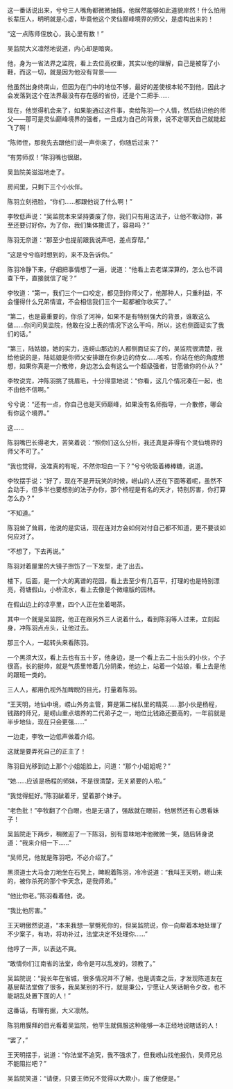 这一番话说出来，兮兮三人嘴角都微微抽搐，他居然能够如此道貌岸然！什么怕用长辈压人，明明就是心虚，毕竟他这个灵仙巅峰境界的师父，是虚构出来的！

“这一点陈师侄放心，我心里有数！”

吴监院大义凛然地说道，内心却是暗爽。

他，身为一省法界之监院，看上去位高权重，其实以他的理解，自己是被穿了小鞋，而这一切，就是因为他没有背景——

他虽然出身终南山，但因为在门中的地位不够，最好的差使根本轮不到他，因此才会发落到这个在法界最没有存在感的省份，还是个二把手……

现在，他觉得机会来了，如果能通过这件事，卖给陈羽一个人情，然后结识他的师父——那可是灵仙巅峰境界的强者，一旦成为自己的背景，说不定哪天自己就能起飞了啊！

“陈师侄，那我先去跟他们说一声你来了，你随后过来？”

“有劳师叔！”陈羽嘴也很甜。

吴监院美滋滋地走了。

房间里，只剩下三个小伙伴。

陈羽立刻捂脸，“你们……都跟他说了什么啊！”

李牧低声说：“吴监院本来坚持要废了你，我们只有用这法子，让他不敢动你，甚至还要讨好你，为了你，我们集体撒谎了，容易吗？”

陈羽无奈道：“那至少也提前跟我说声吧，差点穿帮。”

“这是兮兮临时想到的，来不及告诉你。”

陈羽冷静下来，仔细把事情想了一遍，说道：“他看上去老谋深算的，怎么也不调查下午，直接就信了呢？”

李牧道：“第一，我们三个一口咬定，都见到你师父了，他那种人，只重利益，不会懂得什么兄弟情谊，不会相信我们三个一起都被你收买了。”

“第二，也是最重要的，你杀了河神，如果不是有特别强大的背景，谁敢这么做……你问问吴监院，他敢在没上表的情况下这么干吗，所以，这也侧面证实了我们的话。”

“第三，陆姑娘，她的实力，连崂山那边的人都侧面证实了的，吴监院很清楚，我给他说的是，陆姑娘是你师父安排跟在你身边的侍女……咳咳，你站在他的角度想想，如果你真是一介散修，身边怎么会有这么一个超级强者，甘愿做你的仆从？”

李牧说完，冲陈羽挑了挑眉毛，十分得意地说：“你看，这几个情况凑在一起，也不由他不信啊。”

兮兮说：“还有一点，你自己也是天师巅峰，如果没有名师指导，一介散修，哪会有你这个境界。”

这……

陈羽嘴巴长得老大，苦笑着说：“照你们这么分析，我还真是非得有个灵仙境界的师父不可了。”

“我也觉得，没准真的有呢，不然你坦白一下？”兮兮吮吸着棒棒糖，说道。

李牧摆手说：“好了，现在不是开玩笑的时候，崂山的人还在下面等着呢，虽然不会动手，但多半也要想别的法子办你，那个杨程是有名的天才，特别厉害，你打算怎么办？”

“不知道。”

陈羽耸了耸肩，他说的是实话，现在连对方会如何对付自己都不知道，更不要谈如何应对了。

“不想了，下去再说。”

陈羽对着屋里的大镜子捯饬了一下发型，走了出去。

楼下，后面，是一个大的离谱的花园，看上去至少有几百平，打理的也是特别漂亮，荷塘假山，小桥流水，看上去像是个微缩版的园林。

在假山边上的凉亭里，四个人正在坐着喝茶。

其中一个就是吴监院，他正在跟另外三人说着什么，看到陈羽等人过来，立刻起身，冲陈羽点点头，让他过去。

那三个人，一起转头来看陈羽。

一个黑须大汉，看上去也有五十岁，他身边，是一个看上去二十出头的小伙，个子很高，长的挺帅，就是气质里带着几分阴柔，他边上，站着一个姑娘，看上去是他的跟班一类的。

三人人，都用仇视外加睥睨的目光，打量着陈羽。

“王天明，地仙中境，崂山外务主管，算是第二梯队里的精英……那小伙是杨程，钱路的师兄，是崂山重点培养的二代弟子之一，地位比钱路还要高的，一年前就是半步地仙，现在只会更强……”

一边走，李牧一边低声做着介绍。

这就是要弄死自己的正主了！

陈羽目光移到边上那个小姐姐脸上，问道：“那个小姐姐呢？”

“她……应该是杨程的师妹，不是很清楚，无关紧要的人啦。”

“我觉得挺好。”陈羽龇着牙，望着那个妹子。

“老色批！”李牧翻了个白眼，也是无语了，强敌就在眼前，他居然还有心思看妹子！

吴监院走下两步，稍微迎了一下陈羽，别有意味地冲他微微一笑，随后转身说道：“我来介绍一下……”

“吴师兄，他就是陈羽吧，不必介绍了。”

黑须道士大马金刀地坐在石凳上，睥睨着陈羽，冷冷说道：“我叫王天明，崂山来的，被你杀死的那个李天念，是我师弟。”

“他比你老。”陈羽看着他，说。

“我比他厉害。”

王天明傲然说道，“本来我想一掌劈死你的，但吴监院说，你一向帮着本地处理了不少案子，有功，将功补过，法堂决定不处理你……”

他哼了一声，以表达不爽。

“敢情你们江南省的法堂，命令是可以乱发的，领教了。”

吴监院说：“我长年在省城，很多情况并不了解，也是调查之后，才发现陈道友在基层帮法堂做了很多，我吴某别的不行，就是秉公，宁愿让人笑话朝令夕改，也不能胡乱处置下面的人！”

这番话，有理有据，大义凛然。

陈羽用膜拜的目光看着吴监院，他平生就佩服这种能够一本正经地说瞎话的人！

“罢了，”

王天明摆手，说道：“你法堂不追究，我不强求了，但我崂山找他报仇，吴师兄总不能阻拦吧？”

吴监院笑道：“请便，只要王师兄不觉得以大欺小，废了他便是。”
